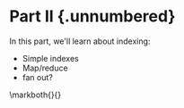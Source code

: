 
# Part II {.unnumbered}

In this part, we'll learn about indexing:

* Simple indexes
* Map/reduce
* fan out?

\markboth{}{}
